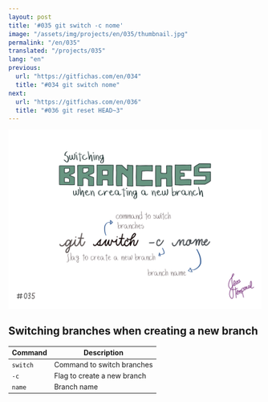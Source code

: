 ```yaml
---
layout: post
title: '#035 git switch -c nome'
image: "/assets/img/projects/en/035/thumbnail.jpg"
permalink: "/en/035"
translated: "/projects/035"
lang: "en"
previous:
  url: "https://gitfichas.com/en/034"
  title: "#034 git switch nome"
next:
  url: "https://gitfichas.com/en/036"
  title: "#036 git reset HEAD~3"
---
```


<img alt="To create a new branch and then switch to this new branch with the command git switch -c name" src="/assets/img/projects/en/035/full.jpg">

## Switching branches when creating a new branch

| Command | Description |
|---------|-------------|
| `switch` | Command to switch branches |
| `-c` | Flag to create a new branch |
| `name` | Branch name |
